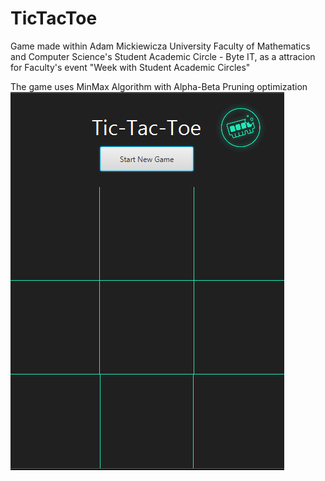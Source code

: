 # TicTacToe
Game made within Adam Mickiewicza University Faculty of Mathematics and Computer Science's Student Academic Circle - Byte IT, as a attracion for Faculty's event "Week with Student Academic Circles"

The game uses MinMax Algorithm with Alpha-Beta Pruning optimization
![TicTacToe screen](tictactoe.png "TicTacToeScreen")

